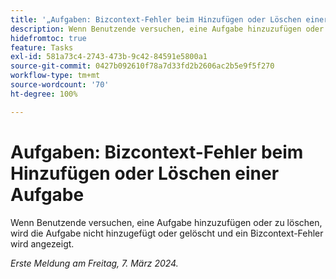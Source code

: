 ```yaml
---
title: '„Aufgaben: Bizcontext-Fehler beim Hinzufügen oder Löschen einer Aufgabe“'
description: Wenn Benutzende versuchen, eine Aufgabe hinzuzufügen oder zu löschen, wird die Aufgabe nicht hinzugefügt oder gelöscht und ein Bizcontext-Fehler wird angezeigt.
hidefromtoc: true
feature: Tasks
exl-id: 581a73c4-2743-473b-9c42-84591e5800a1
source-git-commit: 0427b092610f78a7d33fd2b2606ac2b5e9f5f270
workflow-type: tm+mt
source-wordcount: '70'
ht-degree: 100%

---
```


# Aufgaben: Bizcontext-Fehler beim Hinzufügen oder Löschen einer Aufgabe

Wenn Benutzende versuchen, eine Aufgabe hinzuzufügen oder zu löschen, wird die Aufgabe nicht hinzugefügt oder gelöscht und ein Bizcontext-Fehler wird angezeigt.

_Erste Meldung am Freitag, 7. März 2024._
